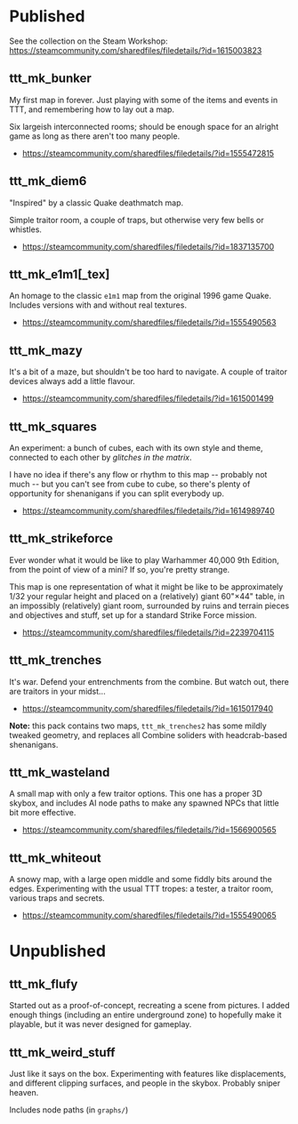 Published
=========

See the collection on the Steam Workshop:
https://steamcommunity.com/sharedfiles/filedetails/?id=1615003823

ttt_mk_bunker
-------------

My first map in forever.  Just playing with some of the items and events
in TTT, and remembering how to lay out a map.

Six largeish interconnected rooms; should be enough space for an alright
game as long as there aren't too many people.

* https://steamcommunity.com/sharedfiles/filedetails/?id=1555472815


ttt_mk_diem6
------------

"Inspired" by a classic Quake deathmatch map.

Simple traitor room, a couple of traps, but otherwise very few bells or whistles.

* https://steamcommunity.com/sharedfiles/filedetails/?id=1837135700


ttt_mk_e1m1[_tex]
-----------------

An homage to the classic `e1m1` map from the original 1996 game Quake.
Includes versions with and without real textures.

* https://steamcommunity.com/sharedfiles/filedetails/?id=1555490563


ttt_mk_mazy
-----------

It's a bit of a maze, but shouldn't be too hard to navigate. A couple
of traitor devices always add a little flavour.

* https://steamcommunity.com/sharedfiles/filedetails/?id=1615001499


ttt_mk_squares
--------------

An experiment: a bunch of cubes, each with its own style and theme,
connected to each other by *glitches in the matrix*.

I have no idea if there's any flow or rhythm to this map -- probably not
much -- but you can't see from cube to cube, so there's plenty of
opportunity for shenanigans if you can split everybody up.

* https://steamcommunity.com/sharedfiles/filedetails/?id=1614989740


ttt_mk_strikeforce
------------------

Ever wonder what it would be like to play Warhammer 40,000 9th Edition,
from the point of view of a mini? If so, you're pretty strange.

This map is one representation of what it might be like to be
approximately 1/32 your regular height and placed on a (relatively)
giant 60"×44" table, in an impossibly (relatively) giant room,
surrounded by ruins and terrain pieces and objectives and stuff, set up
for a standard Strike Force mission.

* https://steamcommunity.com/sharedfiles/filedetails/?id=2239704115


ttt_mk_trenches
---------------

It's war.  Defend your entrenchments from the combine.  But watch out,
there are traitors in your midst...

* https://steamcommunity.com/sharedfiles/filedetails/?id=1615017940

**Note:** this pack contains two maps, `ttt_mk_trenches2` has some
mildly tweaked geometry, and replaces all Combine soliders with
headcrab-based shenanigans.


ttt_mk_wasteland
----------------

A small map with only a few traitor options.  This one has a proper 3D
skybox, and includes AI node paths to make any spawned NPCs that little
bit more effective.

* https://steamcommunity.com/sharedfiles/filedetails/?id=1566900565


ttt_mk_whiteout
---------------

A snowy map, with a large open middle and some fiddly bits around the
edges.  Experimenting with the usual TTT tropes: a tester, a traitor
room, various traps and secrets.

* https://steamcommunity.com/sharedfiles/filedetails/?id=1555490065


Unpublished
===========

ttt_mk_flufy
------------

Started out as a proof-of-concept, recreating a scene from pictures.
I added enough things (including an entire underground zone) to
hopefully make it playable, but it was never designed for gameplay.


ttt_mk_weird_stuff
------------------

Just like it says on the box.  Experimenting with features like
displacements, and different clipping surfaces, and people in the
skybox.  Probably sniper heaven.

Includes node paths (in `graphs/`)
